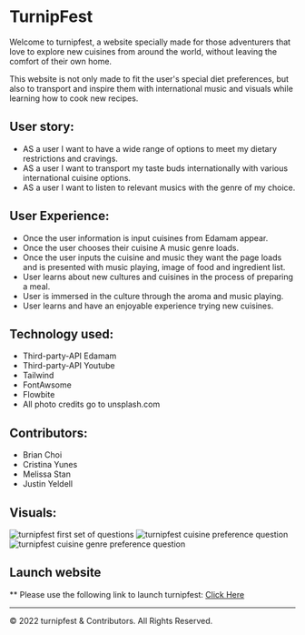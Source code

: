 # TurnipFest
Welcome to turnipfest, a website specially made for those adventurers that love to explore new cuisines from around the world, without leaving the comfort of their own home. 

This website is not only made to fit the user's special diet preferences, but also to transport and inspire them with international music and visuals while learning how to cook new recipes.


## User story:
- AS a user I want to have a wide range of options to meet my dietary restrictions and cravings.
- AS a user I want to transport my taste buds internationally with various international cuisine options.
- AS a user I want to listen to relevant musics with the genre of my choice.


## User Experience:
- Once the user information is input cuisines from Edamam appear.
- Once the user chooses their cuisine A music genre loads.
- Once the user inputs the cuisine and music they want the page loads and is presented with music playing, image of food and ingredient list.
- User learns about new cultures and cuisines in the process of preparing a meal.
- User is immersed in the culture through the aroma and music playing.
- User learns and have an enjoyable experience trying new cuisines.


## Technology used:
- Third-party-API Edamam
- Third-party-API Youtube 
- Tailwind
- FontAwsome
- Flowbite
- All photo credits go to unsplash.com


## Contributors:
- Brian Choi 
- Cristina Yunes 
- Melissa Stan
- Justin Yeldell

## Visuals:
![turnipfest first set of questions](../assets/images/turnipfest-first.png)
![turnipfest cuisine preference question](../assets/images/turnipfest-cuisines.png)
![turnipfest cuisine genre preference question](../assets/images/turnipfest-genres.png)

## Launch website

** Please use the following link to launch turnipfest: [Click Here](https://yuyitax.github.io/TurnipFest/)


- - -
© 2022 turnipfest & Contributors. All Rights Reserved.